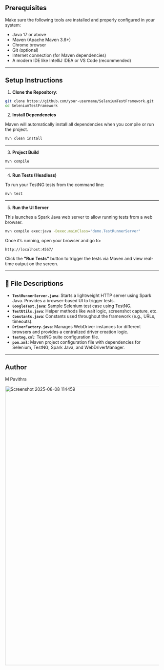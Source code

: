 ## Prerequisites

Make sure the following tools are installed and properly configured in your system:

- Java 17 or above
- Maven (Apache Maven 3.6+)
- Chrome browser
- Git (optional)
- Internet connection (for Maven dependencies)
- A modern IDE like IntelliJ IDEA or VS Code (recommended)

---

## Setup Instructions

1. **Clone the Repository:**
```bash
git clone https://github.com/your-username/SeleniumTestFramework.git
cd SeleniumTestFramework
```

2. **Install Dependencies**

Maven will automatically install all dependencies when you compile or run the project.

```bash
mvn clean install
```

---

3. **Project Build**

```bash
mvn compile
```

---

4.  **Run Tests (Headless)**

To run your TestNG tests from the command line:

```bash
mvn test
```

---

5. **Run the UI Server**

This launches a Spark Java web server to allow running tests from a web browser.

```bash
mvn compile exec:java -Dexec.mainClass="demo.TestRunnerServer"
```

Once it’s running, open your browser and go to:

```
http://localhost:4567/
```

Click the **"Run Tests"** button to trigger the tests via Maven and view real-time output on the screen.

---

## 📄 File Descriptions

- **`TestRunnerServer.java`**: Starts a lightweight HTTP server using Spark Java. Provides a browser-based UI to trigger tests.
- **`GoogleTest.java`**: Sample Selenium test case using TestNG.
- **`TestUtils.java`**: Helper methods like wait logic, screenshot capture, etc.
- **`Constants.java`**: Constants used throughout the framework (e.g., URLs, timeouts).
- **`DriverFactory.java`**: Manages WebDriver instances for different browsers and provides a centralized driver creation logic.
- **`testng.xml`**: TestNG suite configuration file.
- **`pom.xml`**: Maven project configuration file with dependencies for Selenium, TestNG, Spark Java, and WebDriverManager.

---

## Author
M Pavithra

<img width="1841" height="915" alt="Screenshot 2025-08-08 114459" src="https://github.com/user-attachments/assets/9d362ae0-331d-45a2-8bad-f2e2c8c71717" />

